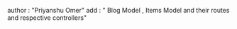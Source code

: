 author : "Priyanshu Omer"
add : " Blog Model , Items Model and their routes and respective controllers"
